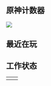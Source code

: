 <h2>原神计数器</h2>
<img src="https://genshin-card.getloli.com/17/20934997.png"><br>
<h2>最近在玩</h2>
<table>
<tr>
<td valign="top" width="50%">
<!-- steam-box start -->
<!-- steam-box end -->
</td>
  <h2>工作状态</h2>
<td valign="top" width="50%">

<!-- waka-box start -->
<!-- waka-box end -->
</tr>
</td>
</table>
